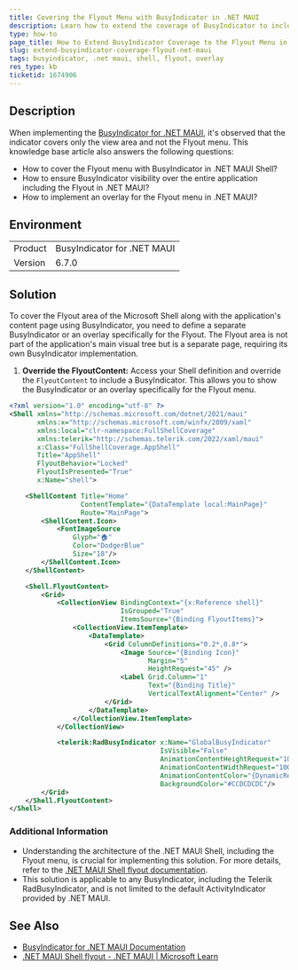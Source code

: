 ```yaml
---
title: Covering the Flyout Menu with BusyIndicator in .NET MAUI
description: Learn how to extend the coverage of BusyIndicator to include the Flyout menu in .NET MAUI applications.
type: how-to
page_title: How to Extend BusyIndicator Coverage to the Flyout Menu in .NET MAUI
slug: extend-busyindicator-coverage-flyout-net-maui
tags: busyindicator, .net maui, shell, flyout, overlay
res_type: kb
ticketid: 1674906
---
```


## Description

When implementing the [BusyIndicator for .NET MAUI](https://docs.telerik.com/devtools/maui/controls/busyindicator), it's observed that the indicator covers only the view area and not the Flyout menu. This knowledge base article also answers the following questions:
- How to cover the Flyout menu with BusyIndicator in .NET MAUI Shell?
- How to ensure BusyIndicator visibility over the entire application including the Flyout in .NET MAUI?
- How to implement an overlay for the Flyout menu in .NET MAUI?

## Environment

<table>
<tbody>
<tr>
<td>Product</td>
<td>BusyIndicator for .NET MAUI</td>
</tr>
<tr>
<td>Version</td>
<td>6.7.0</td>
</tr>
</tbody>
</table>

## Solution

To cover the Flyout area of the Microsoft Shell along with the application's content page using BusyIndicator, you need to define a separate BusyIndicator or an overlay specifically for the Flyout. The Flyout area is not part of the application's main visual tree but is a separate page, requiring its own BusyIndicator implementation.

1. **Override the FlyoutContent:** Access your Shell definition and override the `FlyoutContent` to include a BusyIndicator. This allows you to show the BusyIndicator or an overlay specifically for the Flyout menu.

```xml
<?xml version="1.0" encoding="utf-8" ?>
<Shell xmlns="http://schemas.microsoft.com/dotnet/2021/maui"
       xmlns:x="http://schemas.microsoft.com/winfx/2009/xaml"
       xmlns:local="clr-namespace:FullShellCoverage"
       xmlns:telerik="http://schemas.telerik.com/2022/xaml/maui"
       x:Class="FullShellCoverage.AppShell"
       Title="AppShell"
       FlyoutBehavior="Locked"
       FlyoutIsPresented="True"
       x:Name="shell">

    <ShellContent Title="Home"
                  ContentTemplate="{DataTemplate local:MainPage}"
                  Route="MainPage">
        <ShellContent.Icon>
            <FontImageSource
                Glyph="🏠"
                Color="DodgerBlue"
                Size="18"/>
        </ShellContent.Icon>
    </ShellContent>

    <Shell.FlyoutContent>
        <Grid>
            <CollectionView BindingContext="{x:Reference shell}"
                            IsGrouped="True"
                            ItemsSource="{Binding FlyoutItems}">
                <CollectionView.ItemTemplate>
                    <DataTemplate>
                        <Grid ColumnDefinitions="0.2*,0.8*">
                            <Image Source="{Binding Icon}"
                                   Margin="5"
                                   HeightRequest="45" />
                            <Label Grid.Column="1"
                                   Text="{Binding Title}"
                                   VerticalTextAlignment="Center" />
                        </Grid>
                    </DataTemplate>
                </CollectionView.ItemTemplate>
            </CollectionView>

            <telerik:RadBusyIndicator x:Name="GlobalBusyIndicator"
                                      IsVisible="False"
                                      AnimationContentHeightRequest="100"
                                      AnimationContentWidthRequest="100"
                                      AnimationContentColor="{DynamicResource PrimaryColor}"
                                      BackgroundColor="#CCDCDCDC"/>
        </Grid>
    </Shell.FlyoutContent>
</Shell>
```

### Additional Information

- Understanding the architecture of the .NET MAUI Shell, including the Flyout menu, is crucial for implementing this solution. For more details, refer to the [.NET MAUI Shell flyout documentation](https://learn.microsoft.com/en-us/dotnet/maui/fundamentals/shell/flyout?view=net-maui-9.0).
- This solution is applicable to any BusyIndicator, including the Telerik RadBusyIndicator, and is not limited to the default ActivityIndicator provided by .NET MAUI.


## See Also

- [BusyIndicator for .NET MAUI Documentation](https://docs.telerik.com/devtools/maui/controls/busyindicator)
- [.NET MAUI Shell flyout - .NET MAUI | Microsoft Learn](https://learn.microsoft.com/en-us/dotnet/maui/fundamentals/shell/flyout?view=net-maui-9.0)
